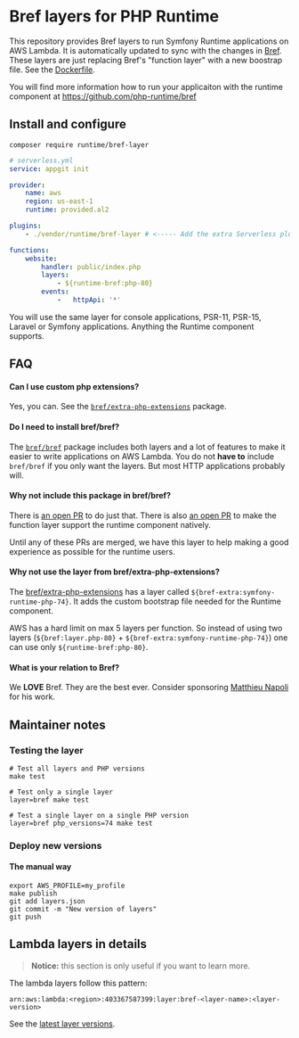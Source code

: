 # Bref layers for PHP Runtime

This repository provides Bref layers to run Symfony Runtime applications on
AWS Lambda. It is automatically updated to sync with the changes in [Bref](https://github.com/brefphp/bref).
These layers are just replacing Bref's "function layer" with a new boostrap file.
See the [Dockerfile](https://github.com/php-runtime/bref-layer/blob/main/layers/bref/Dockerfile).

You will find more information how to run your applicaiton with the runtime component
at https://github.com/php-runtime/bref

## Install and configure

```cli
composer require runtime/bref-layer
```

```yaml
# serverless.yml
service: appgit init

provider:
    name: aws
    region: us-east-1
    runtime: provided.al2

plugins:
    - ./vendor/runtime/bref-layer # <----- Add the extra Serverless plugin

functions:
    website:
        handler: public/index.php
        layers:
            - ${runtime-bref:php-80}
        events:
            -   httpApi: '*'
```

You will use the same layer for console applications, PSR-11, PSR-15, Laravel or
Symfony applications. Anything the Runtime component supports.

## FAQ

#### Can I use custom php extensions?

Yes, you can. See the [`bref/extra-php-extensions`](https://github.com/brefphp/extra-php-extensions)
package.

#### Do I need to install bref/bref?

The [`bref/bref`](https://github.com/brefphp/bref) package includes both layers
and a lot of features to make it easier to write applications on AWS Lambda.
You do not **have to** include `bref/bref` if you only want the layers. But most
HTTP applications probably will.

#### Why not include this package in bref/bref?

There is [an open PR](https://github.com/brefphp/bref/pull/889) to do just that.
There is also [an open PR](https://github.com/brefphp/bref/pull/1034) to make the
function layer support the runtime component natively.

Until any of these PRs are merged, we have this layer to help making a good experience
as possible for the runtime users.

#### Why not use the layer from bref/extra-php-extensions?

The [bref/extra-php-extensions](https://github.com/brefphp/extra-php-extensions)
has a layer called `${bref-extra:symfony-runtime-php-74}`. It adds the custom bootstrap
file needed for the Runtime component.

AWS has a hard limit on max 5 layers per function. So instead of using two layers
(`${bref:layer.php-80}` + `${bref-extra:symfony-runtime-php-74}`) one can use only
`${runtime-bref:php-80}`.

#### What is your relation to Bref?

We **LOVE** Bref. They are the best ever. Consider sponsoring [Matthieu Napoli
](https://github.com/mnapoli) for his work.

## Maintainer notes

### Testing the layer

```
# Test all layers and PHP versions
make test

# Test only a single layer
layer=bref make test

# Test a single layer on a single PHP version
layer=bref php_versions=74 make test
```

### Deploy new versions

#### The manual way

```
export AWS_PROFILE=my_profile
make publish
git add layers.json
git commit -m "New version of layers"
git push
```

## Lambda layers in details

> **Notice:** this section is only useful if you want to learn more.

The lambda layers follow this pattern:

```
arn:aws:lambda:<region>:403367587399:layer:bref-<layer-name>:<layer-version>
```

See the [latest layer versions](https://raw.githubusercontent.com/php-runtime/bref-layer/main/layers.json).

